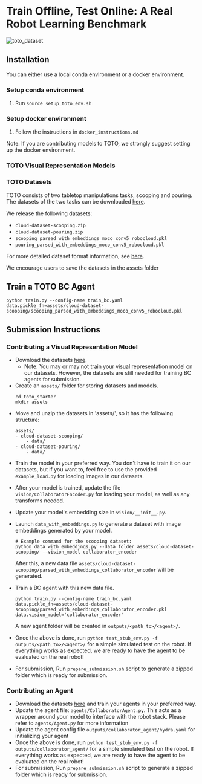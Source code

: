 # Train Offline, Test Online: A Real Robot Learning Benchmark
<!-- TODO: add teaser figures, some setup/task images, etc  -->
![toto_dataset](docs/images/toto_dataset.gif)

## Installation
You can either use a local conda environment or a docker environment.

### Setup conda environment
1. Run ```source setup_toto_env.sh```

### Setup docker environment
1. Follow the instructions in ```docker_instructions.md```

Note: If you are contributing models to TOTO, we strongly suggest setting up the docker environment.

### TOTO Visual Representation Models
### TOTO Datasets
<!-- TODO: need to update the dataset link after google drive clean up -->
TOTO consists of two tabletop manipulations tasks, scooping and pouring. The datasets of the two tasks can be downloaded [here](https://link-url-here.org).

<!-- TODO: update link to dataset README.md file. May consider create a dataset/ folder and add the readme into the repo -->
We release the following datasets: 
- `cloud-dataset-scooping.zip`
- `cloud-dataset-pouring.zip`
- `scooping_parsed_with_embeddings_moco_conv5_robocloud.pkl`
- `pouring_parsed_with_embeddings_moco_conv5_robocloud.pkl`

For more detailed dataset format information, see [here](https://link-url-here.org).

We encourage users to save the datasets in the assets folder 

## Train a TOTO BC Agent

```
python train.py --config-name train_bc.yaml data.pickle_fn=assets/cloud-dataset-scooping/scooping_parsed_with_embeddings_moco_conv5_robocloud.pkl
```

<!-- TODO: instructions on training agents with other vision representations? need to parse the dataset, etc -->

## Submission Instructions
### Contributing a Visual Representation Model
<!-- TODO: mention somewhere the assumption that our BC pipeline assume your image embedding to be a 1D vector? -->
- Download the datasets [here](https://link-url-here.org).
    - Note: You may or may not train your visual representation model on our datasets. However, the datasets are still needed for training BC agents for submission. 
- Create an `assets/` folder for storing datasets and models.
    ```
    cd toto_starter
    mkdir assets
    ```
- Move and unzip the datasets in 'assets/', so it has the following structure:
    ```
    assets/
    - cloud-dataset-scooping/
        - data/
    - cloud-dataset-pouring/
        - data/
    ```
- Train the model in your preferred way. You don't have to train it on our datasets, but if you want to, feel free to use the provided `example_load.py` for loading images in our datasets.
<!-- TODO: add example_load.py to github, and update this with a link -->

- After your model is trained, update the file `vision/CollaboratorEncoder.py` for loading your model, as well as any transforms needed.

- Update your model's embedding size in `vision/__init__.py`.
- Launch `data_with_embeddings.py` to generate a dataset with image embeddings generated by your model. 

    ```
    # Example command for the scooping dataset: 
    python data_with_embeddings.py --data_folder assets/cloud-dataset-scooping/ --vision_model collaborator_encoder 
    ```
    After this, a new data file `assets/cloud-dataset-scooping/parsed_with_embeddings_collaborator_encoder` will be generated. 
- Train a BC agent with this new data file.
    ```
    python train.py --config-name train_bc.yaml data.pickle_fn=assets/cloud-dataset-scooping/parsed_with_embeddings_collaborator_encoder.pkl data.vision_model='collaborator_encoder'
    ```
    A new agent folder will be created in `outputs/<path_to>/<agent>/`.
- Once the above is done, run `python test_stub_env.py -f outputs/<path_to>/<agent>/` for a simple simulated test on the robot. If everything works as expected, we are ready to have the agent to be evaluated on the real robot!
- For submission, Run ```prepare_submission.sh``` script to generate a zipped folder which is ready for submission.

### Contributing an Agent
- Download the datasets [here](https://link-url-here.org) and train your agents in your preferred way.
- Update the agent file: `agents/CollaboratorAgent.py`. This acts as a wrapper around your model to interface with the robot stack. Please refer to `agents/Agent.py` for more information
- Update the agent config file `outputs/collaborator_agent/hydra.yaml` for initializing your agent
- Once the above is done, run `python test_stub_env.py -f outputs/collaborator_agent/` for a simple simulated test on the robot. If everything works as expected, we are ready to have the agent to be evaluated on the real robot!
- For submission, Run ```prepare_submission.sh``` script to generate a zipped folder which is ready for submission.

